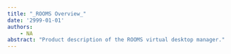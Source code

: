 ```yaml
---
title: "_ROOMS Overview_"
date: '2999-01-01'
authors: 
    - NA
abstract: "Product description of the ROOMS virtual desktop manager."
---
```


